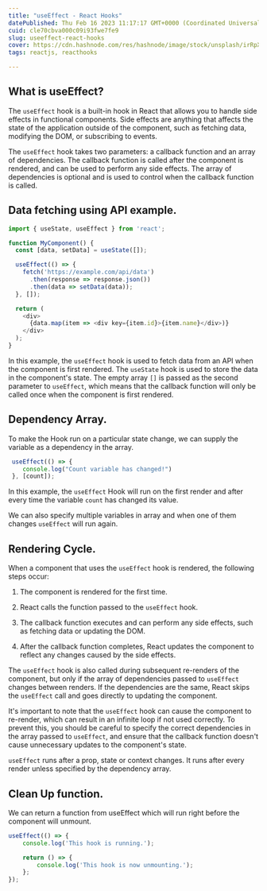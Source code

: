 ```yaml
---
title: "useEffect - React Hooks"
datePublished: Thu Feb 16 2023 11:17:17 GMT+0000 (Coordinated Universal Time)
cuid: cle70cbva000c09i93fwe7fe9
slug: useeffect-react-hooks
cover: https://cdn.hashnode.com/res/hashnode/image/stock/unsplash/irRpXAC30fE/upload/77a8829f17766225199b81f262347512.jpeg
tags: reactjs, reacthooks

---
```


## What is useEffect?

The `useEffect` hook is a built-in hook in React that allows you to handle side effects in functional components. Side effects are anything that affects the state of the application outside of the component, such as fetching data, modifying the DOM, or subscribing to events.

The `useEffect` hook takes two parameters: a callback function and an array of dependencies. The callback function is called after the component is rendered, and can be used to perform any side effects. The array of dependencies is optional and is used to control when the callback function is called.

## Data fetching using API example.

```javascript
import { useState, useEffect } from 'react';

function MyComponent() {
  const [data, setData] = useState([]);

  useEffect(() => {
    fetch('https://example.com/api/data')
      .then(response => response.json())
      .then(data => setData(data));
  }, []);

  return (
    <div>
      {data.map(item => <div key={item.id}>{item.name}</div>)}
    </div>
  );
}
```

In this example, the `useEffect` hook is used to fetch data from an API when the component is first rendered. The `useState` hook is used to store the data in the component's state. The empty array `[]` is passed as the second parameter to `useEffect`, which means that the callback function will only be called once when the component is first rendered.

## **Dependency Array.**

To make the Hook run on a particular state change, we can supply the variable as a dependency in the array.

```javascript
 useEffect(() => {
    console.log("Count variable has changed!")
 }, [count]);
```

In this example, the `useEffect` Hook will run on the first render and after every time the variable `count` has changed its value.

We can also specify multiple variables in array and when one of them changes `useEffect` will run again.

## Rendering Cycle.

When a component that uses the `useEffect` hook is rendered, the following steps occur:

1. The component is rendered for the first time.
    
2. React calls the function passed to the `useEffect` hook.
    
3. The callback function executes and can perform any side effects, such as fetching data or updating the DOM.
    
4. After the callback function completes, React updates the component to reflect any changes caused by the side effects.
    

The `useEffect` hook is also called during subsequent re-renders of the component, but only if the array of dependencies passed to `useEffect` changes between renders. If the dependencies are the same, React skips the `useEffect` call and goes directly to updating the component.

It's important to note that the `useEffect` hook can cause the component to re-render, which can result in an infinite loop if not used correctly. To prevent this, you should be careful to specify the correct dependencies in the array passed to `useEffect`, and ensure that the callback function doesn't cause unnecessary updates to the component's state.

`useEffect` runs after a prop, state or context changes. It runs after every render unless specified by the dependency array.

## Clean Up function.

We can return a function from useEffect which will run right before the component will unmount.

```javascript
useEffect(() => {
    console.log('This hook is running.');

    return () => {
        console.log('This hook is now unmounting.');
    };
});
```